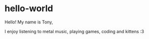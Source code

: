 # hello-world

Hello!
My name is Tony,

I enjoy listening to metal music, playing games, coding and kittens :3

